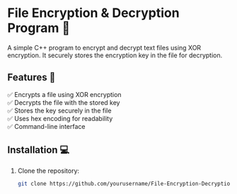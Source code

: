 # File Encryption & Decryption Program 🔐

A simple C++ program to encrypt and decrypt text files using XOR encryption. It securely stores the encryption key in the file for decryption.

## Features 🚀
✅ Encrypts a file using XOR encryption  
✅ Decrypts the file with the stored key  
✅ Stores the key securely in the file  
✅ Uses hex encoding for readability  
✅ Command-line interface  

## Installation 💻
1. Clone the repository:
   ```sh
   git clone https://github.com/yourusername/File-Encryption-Decryption.git
